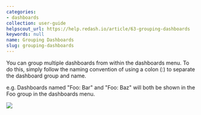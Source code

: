 ```yaml
---
categories:
- dashboards
collection: user-guide
helpscout_url: https://help.redash.io/article/63-grouping-dashboards
keywords: null
name: Grouping Dashboards
slug: grouping-dashboards
---
```

You can group multiple dashboards from within the dashboards menu. To do this,
simply follow the naming convention of using a colon (:) to separate the
dashboard group and name.

e.g. Dashboards named "Foo: Bar" and "Foo: Baz" will both be shown in the Foo
group in the dashboards menu.

![](https://redash.io/help/assets/group_dashboards.png)

